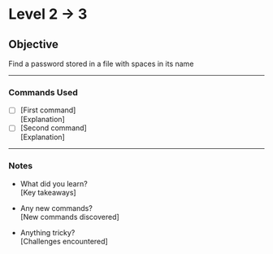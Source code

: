 # Level 2 → 3

## Objective
Find a password stored in a file with spaces in its name

---

### Commands Used
- [ ] [First command]  
  [Explanation]
- [ ] [Second command]  
  [Explanation]

---

### Notes
- What did you learn?  
  [Key takeaways]
  
- Any new commands?  
  [New commands discovered]
  
- Anything tricky?  
  [Challenges encountered]
